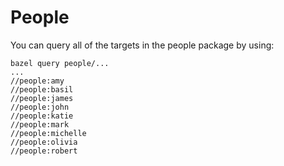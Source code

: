 # People

You can query all of the targets in the people package by using:
```
bazel query people/...
...
//people:amy
//people:basil
//people:james
//people:john
//people:katie
//people:mark
//people:michelle
//people:olivia
//people:robert
```
